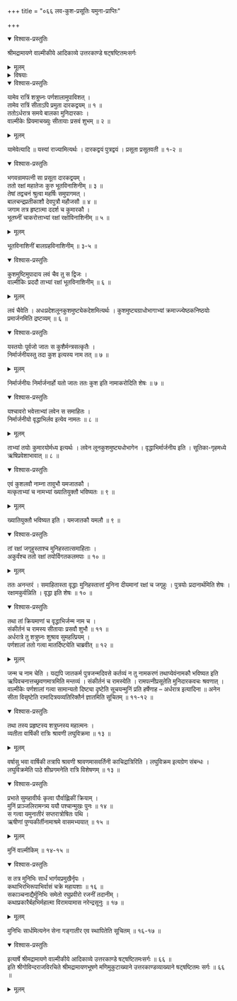 +++
title = "०६६ लव-कुश-प्रसूतिः यमुना-प्राप्तिः"

+++

<details open><summary>विश्वास-प्रस्तुतिः</summary>

श्रीमद्रामायणे वाल्मीकीये आदिकाव्ये उत्तरकाण्डे षट्षष्टितमःसर्गः
</details>

<details><summary>मूलम्</summary>

श्रीमद्रामायणे वाल्मीकीये आदिकाव्ये उत्तरकाण्डे षट्षष्टितमःसर्गः
</details>

<details><summary>विषयाः</summary>

शत्रुघ्नस्य पर्णशाला-प्रवेश-रात्रौ  
सीतया कुमार-द्वय-प्रसवः ॥ १ ॥  
वाल्मीकिना सीता-सुतयोर् जात-कर्म-करण-पूर्वकं  
क्रमेण कुश-लवाव् इति नाम-करणं च ॥ २ ॥  
शत्रुघ्नेन सीताया अपत्योत्पत्ति-श्रवण-हर्षेण रात्रि-यापन-पूर्वकं  
प्रभाते वाल्मीकेर् अभ्यनुज्ञया निर्गमः ॥ ३ ॥  
तथा यमुना-तीरम् एय  
तत्र ऋषि-गणैः सह  
तेभ्यः कथा-श्रवणेन सुखनिवासः ॥ ४ ॥
</details>

<details open><summary>विश्वास-प्रस्तुतिः</summary>

यामेव रात्रिं शत्रुघ्नः पर्णशालामुपाविशत् ।  
तामेव रात्रिं सीताऽपि प्रमुता दारकद्वयम् ॥ १ ॥  
ततोऽर्धरात्र समये बालका मुनिदारकाः ।  
वाल्मीकेः प्रियमाचख्युः सीतायाः प्रसवं शुभम् ॥ २ ॥
</details>

<details><summary>मूलम्</summary>

यामेव रात्रिं शत्रुघ्नः पर्णशालामुपाविशत् ।  
तामेव रात्रिं सीताऽपि प्रमुता दारकद्वयम् ॥ १ ॥  
ततोऽर्धरात्र समये बालका मुनिदारकाः ।  
वाल्मीकेः प्रियमाचख्युः सीतायाः प्रसवं शुभम् ॥ २ ॥
</details>

यामेवेत्यादि ॥ यस्यां राज्यामित्यर्थः । दारकद्वयं पुत्रद्वयं । प्रसूता प्रसूतवती ॥ १-२ ॥

<details open><summary>विश्वास-प्रस्तुतिः</summary>

भगवन्रामपत्नी सा प्रसूता दारकद्वयम् ।  
ततो रक्षां महातेजः कुरु भूतविनाशिनीम् ॥ ३ ॥  
तेषां तद्वचनं श्रुत्वा महर्षिः समुपागमत् ।  
बालचन्द्रप्रतीकाशौ देवपुत्रौ महौजसौ ॥ ४ ॥  
जगाम तत्र हृष्टात्मा ददर्श च कुमारकौ ।  
भूतघ्नीं चाकरोत्ताभ्यां रक्षां रक्षोविनाशिनीम् ॥ ५ ॥
</details>

<details><summary>मूलम्</summary>

भगवन्रामपत्नी सा प्रसूता दारकद्वयम् ।  
ततो रक्षां महातेजः कुरु भूतविनाशिनीम् ॥ ३ ॥  
तेषां तद्वचनं श्रुत्वा महर्षिः समुपागमत् ।  
बालचन्द्रप्रतीकाशौ देवपुत्रौ महौजसौ ॥ ४ ॥  
जगाम तत्र हृष्टात्मा ददर्श च कुमारकौ ।  
भूतघ्नीं चाकरोत्ताभ्यां रक्षां रक्षोविनाशिनीम् ॥ ५ ॥
</details>

भूतविनाशिनीं बालग्रहविनाशिनीम् ॥ ३-५ ॥

<details open><summary>विश्वास-प्रस्तुतिः</summary>

कुशमुष्टिमुपादाय लवं चैव तु स द्विजः ।  
वाल्मीकिः प्रददौ ताभ्यां रक्षां भूतविनाशिनीम् ॥ ६ ॥
</details>

<details><summary>मूलम्</summary>

कुशमुष्टिमुपादाय लवं चैव तु स द्विजः ।  
वाल्मीकिः प्रददौ ताभ्यां रक्षां भूतविनाशिनीम् ॥ ६ ॥
</details>

लवं चैवेति । अधःप्रदेशलूनकुशमुष्ट्येकदेशमित्यर्थः । कुशमुष्ट्यग्राधोभागाभ्यां क्रमाज्ज्येष्ठकनिष्ठयोः प्रमार्जनमिति द्रष्टव्यम् ॥ ६ ॥

<details open><summary>विश्वास-प्रस्तुतिः</summary>

यस्तयोः पूर्वजो जातः स कुशैर्मन्त्रसत्कृतैः ।  
निर्मार्जनीयस्तु तदा कुश इत्यस्य नाम तत् ॥ ७ ॥
</details>

<details><summary>मूलम्</summary>

यस्तयोः पूर्वजो जातः स कुशैर्मन्त्रसत्कृतैः ।  
निर्मार्जनीयस्तु तदा कुश इत्यस्य नाम तत् ॥ ७ ॥
</details>

निर्मार्जनीयः निर्मार्जनार्हो यतो जातः ततः कुश इति नामाकरोदिति शेषः ॥ ७ ॥

<details open><summary>विश्वास-प्रस्तुतिः</summary>

यश्चावरो भवेत्ताभ्यां लवेन स समाहितः ।  
निर्मार्जनीयो वृद्धाभिर्लव इत्येव नामतः ॥ ८ ॥
</details>

<details><summary>मूलम्</summary>

यश्चावरो भवेत्ताभ्यां लवेन स समाहितः ।  
निर्मार्जनीयो वृद्धाभिर्लव इत्येव नामतः ॥ ८ ॥
</details>

ताभ्यां तयोः कुमारयोर्मध्य इत्यर्थः । लवेन लूनकुशमुष्ट्यधोभागेन । वृद्धाभिर्मार्जनीय इति । सूतिका-गृहमध्ये ऋषिप्रवेशाभावात् ॥ ८ ॥

<details open><summary>विश्वास-प्रस्तुतिः</summary>

एवं कुशलवौ नाम्ना तावुभौ यमजातकौ ।  
मत्कृताभ्यां च नामभ्यां ख्यातियुक्तौ भविष्यतः ॥ ९ ॥
</details>

<details><summary>मूलम्</summary>

एवं कुशलवौ नाम्ना तावुभौ यमजातकौ ।  
मत्कृताभ्यां च नामभ्यां ख्यातियुक्तौ भविष्यतः ॥ ९ ॥
</details>

ख्यातियुक्तौ भविष्यत इति । यमजातकौ यमलौ ॥ ९ ॥

<details open><summary>विश्वास-प्रस्तुतिः</summary>

तां रक्षां जगृहुस्ताश्च मुनिहस्तात्समाहिताः ।  
अकुर्वंश्च ततो रक्षां तयोर्विगतकलमपाः ॥ १० ॥
</details>

<details><summary>मूलम्</summary>

तां रक्षां जगृहुस्ताश्च मुनिहस्तात्समाहिताः ।  
अकुर्वंश्च ततो रक्षां तयोर्विगतकलमपाः ॥ १० ॥
</details>

ततः अनन्तरं । समाहितास्ता वृद्धाः मुनिहस्तात्तां मुनिना दीयमानां रक्षां च जगृहुः । पुत्रयोः प्रदानार्थमिति शेषः । रक्षामकुर्वन्निति । वृद्धा इति शेषः ॥ १० ॥

<details open><summary>विश्वास-प्रस्तुतिः</summary>

तथा तां क्रियमाणां च वृद्धाभिर्जन्म नाम च ।  
संकीर्तनं च रामस्य सीतायाः प्रसवौ शुभौ ॥ ११ ॥  
अर्धरात्रे तु शत्रुघ्नः शुश्राव सुमहत्प्रियम् ।  
पर्णशालां ततो गत्वा मातर्दिष्ट्येति चाब्रवीत् ॥ १२ ॥
</details>

<details><summary>मूलम्</summary>

तथा तां क्रियमाणां च वृद्धाभिर्जन्म नाम च ।  
संकीर्तनं च रामस्य सीतायाः प्रसवौ शुभौ ॥ ११ ॥  
अर्धरात्रे तु शत्रुघ्नः शुश्राव सुमहत्प्रियम् ।  
पर्णशालां ततो गत्वा मातर्दिष्ट्येति चाब्रवीत् ॥ १२ ॥
</details>

जन्म च नाम चेति । यद्यपि जातकर्म पुत्रजन्मदिवसे कर्तव्यं न तु नामकरणं तथाप्येवंनामकौ भविष्यत इति ऋपिवचनात्तच्छ्रवणमात्रमिति मन्तव्यं । संकीर्तनं च रामस्येति । रामपत्नीप्रसूतेति मुनिदारकवचः श्रवणात् । वाल्मीकेः पर्णशालां गत्वा सामान्यतो दिष्ट्या दृष्टेति सूचयन्मुनिं प्रति हर्षेणाह – अर्धरात्र इत्यादिना ॥ अनेन सीता विसृष्टेति रामादित्रयव्यतिरिक्तैर्न ज्ञातमिति सूचितम् ॥ ११-१२ ॥

<details open><summary>विश्वास-प्रस्तुतिः</summary>

तथा तस्य प्रहृष्टस्य शत्रुघ्नस्य महात्मनः ।  
व्यतीता वार्षिकी रात्रिः श्रावणी लघुविक्रमा ॥ १३ ॥
</details>

<details><summary>मूलम्</summary>

तथा तस्य प्रहृष्टस्य शत्रुघ्नस्य महात्मनः ।  
व्यतीता वार्षिकी रात्रिः श्रावणी लघुविक्रमा ॥ १३ ॥
</details>

वर्षासु भवा वार्षिकी तत्रापि श्रावणी श्रावणमासवर्तिनी काचिद्रात्रिरिति । लघुविक्रम इत्यग्रेण संबन्धः । लघुविक्रमेति पाठे शीघ्रगमनेति रात्रि विशेषणम् ॥ १३ ॥

<details open><summary>विश्वास-प्रस्तुतिः</summary>

प्रभाते सुमहावीर्यः कृत्वा पौर्वाह्णिकीं क्रियाम् ।  
मुनिं प्राञ्जलिरामन्त्र्य ययौ पश्चान्मुखः पुनः ॥ १४ ॥  
स गत्वा यमुनातीरं सप्तरात्रोषितः पथि ।  
ऋषीणां पुण्यकीर्तीनामाश्रमे वासमभ्ययात् ॥ १५ ॥
</details>

<details><summary>मूलम्</summary>

प्रभाते सुमहावीर्यः कृत्वा पौर्वाह्णिकीं क्रियाम् ।  
मुनिं प्राञ्जलिरामन्त्र्य ययौ पश्चान्मुखः पुनः ॥ १४ ॥  
स गत्वा यमुनातीरं सप्तरात्रोषितः पथि ।  
ऋषीणां पुण्यकीर्तीनामाश्रमे वासमभ्ययात् ॥ १५ ॥
</details>

मुनिं वाल्मीकिम् ॥ १४-१५ ॥

<details open><summary>विश्वास-प्रस्तुतिः</summary>

स तत्र मुनिभिः सार्धं भार्गवप्रमुखैर्नृपः ।  
कथाभिरभिरूपाभिर्वासं चक्रे महायशाः ॥ १६ ॥  
सकाञ्चनाद्यैर्मुनिभिः समेतो रघुप्रवीरो रजनीं तदानीम् ।  
कथाप्रकारैर्बहभिर्महात्मा विरामयामास नरेन्द्रसूनुः ॥ १७ ॥
</details>

<details><summary>मूलम्</summary>

स तत्र मुनिभिः सार्धं भार्गवप्रमुखैर्नृपः ।  
कथाभिरभिरूपाभिर्वासं चक्रे महायशाः ॥ १६ ॥  
सकाञ्चनाद्यैर्मुनिभिः समेतो रघुप्रवीरो रजनीं तदानीम् ।  
कथाप्रकारैर्बहभिर्महात्मा विरामयामास नरेन्द्रसूनुः ॥ १७ ॥
</details>

मुनिभिः सार्धमित्यनेन सेना गङ्गातीर एव स्थापितेति सूचितम् ॥ १६-१७ ॥

<details open><summary>विश्वास-प्रस्तुतिः</summary>

इत्यार्षे श्रीमद्रामायणे वाल्मीकीये आदिकाव्ये उत्तरकाण्डे षट्षष्टितमःसर्गः ॥ ६६ ॥  
इति श्रीगोविन्दराजविरचिते श्रीमद्रामायणभूषणे मणिमुकुटाख्याने उत्तरकाण्डव्याख्याने षट्षष्टितमः सर्गः ॥ ६६ ॥
</details>

<details><summary>मूलम्</summary>

इत्यार्षे श्रीमद्रामायणे वाल्मीकीये आदिकाव्ये उत्तरकाण्डे षट्षष्टितमःसर्गः ॥ ६६ ॥  
इति श्रीगोविन्दराजविरचिते श्रीमद्रामायणभूषणे मणिमुकुटाख्याने उत्तरकाण्डव्याख्याने षट्षष्टितमः सर्गः ॥ ६६ ॥
</details>

